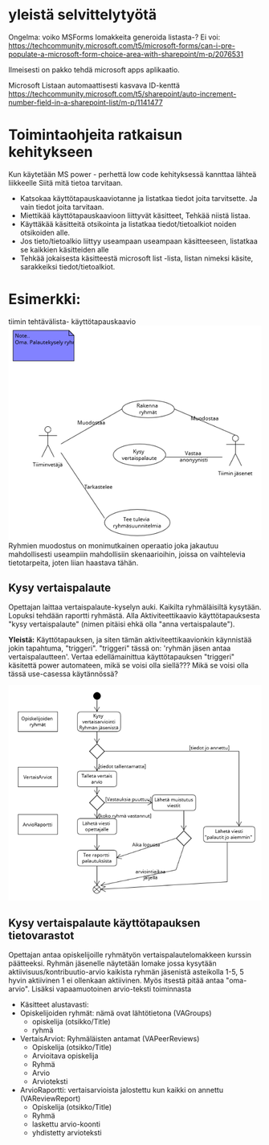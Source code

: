 # yleistä selvittelytyötä
Ongelma: voiko MSForms lomakkeita generoida listasta-?
Ei voi: https://techcommunity.microsoft.com/t5/microsoft-forms/can-i-pre-populate-a-microsoft-form-choice-area-with-sharepoint/m-p/2076531

Ilmeisesti on pakko tehdä microsoft apps aplikaatio. 

Microsoft Listaan automaattisesti kasvava ID-kenttä
https://techcommunity.microsoft.com/t5/sharepoint/auto-increment-number-field-in-a-sharepoint-list/m-p/1141477


# Toimintaohjeita ratkaisun kehitykseen
Kun käytetään MS power - perhettä low code kehityksessä kannttaa lähteä liikkeelle Siitä mitä tietoa tarvitaan.

* Katsokaa käyttötapauskaaviotanne ja listatkaa tiedot joita tarvitsette. Ja vain tiedot joita tarvitaan.
* Miettikää käyttötapauskaavioon liittyvät käsitteet, Tehkää niistä listaa. 
* Käyttäkää käsitteitä otsikointa ja listatkaa tiedot/tietoalkiot noiden otsikoiden alle. 
* Jos tieto/tietoalkio liittyy useampaan useampaan käsitteeseen, listatkaa se kaikkien käsitteiden alle
* Tehkää jokaisesta käsitteestä microsoft list -lista, listan nimeksi käsite, sarakkeiksi tiedot/tietoalkiot.

# Esimerkki: 
tiimin tehtävälista- käyttötapauskaavio
![](./UCKaaviot/groupFeedback.png)
Ryhmien muodostus on monimutkainen operaatio joka jakautuu mahdollisesti useampiin mahdollisiin skenaarioihin, joissa on vaihtelevia tietotarpeita, joten liian haastava tähän. 

## **Kysy vertaispalaute**
Opettajan laittaa vertaispalaute-kyselyn auki. Kaikilta ryhmäläisiltä kysytään. Lopuksi tehdään raportti ryhmästä. 
Alla Aktiviteettikaavio käyttötapauksesta "kysy vertaispalaute" (nimen pitäisi ehkä olla "anna vertaispalaute"). 

**Yleistä:** Käyttötapauksen, ja siten tämän aktiviteettikaavionkin käynnistää jokin tapahtuma, "triggeri". "triggeri" tässä on: 'ryhmän jäsen antaa vertaispalautteen'. Vertaa edellämainittua käyttötapauksen "triggeri" käsitettä power automateen, mikä se voisi olla siellä??? Mikä se voisi olla tässä use-casessa käytännössä?

![](./ucActivityVertais.png)

## **Kysy vertaispalaute** käyttötapauksen tietovarastot
Opettajan antaa opiskelijoille ryhmätyön vertaispalautelomakkeen kurssin päätteeksi. 
Ryhmän jäsenelle näytetään lomake jossa kysytään aktiivisuus/kontribuutio-arvio kaikista ryhmän jäsenistä asteikolla 1-5, 5 hyvin aktiivinen 1 ei ollenkaan aktiivinen. Myös itsestä pitää antaa "oma-arvio". 
Lisäksi vapaamuotoinen arvio-teksti toiminnasta

* Käsitteet alustavasti:
* Opiskelijoiden ryhmät: nämä ovat lähtötietona (VAGroups)
    * opiskelija (otsikko/Title)
    * ryhmä
* VertaisArviot: Ryhmäläisten antamat (VAPeerReviews)
    * Opiskelija (otsikko/Title)
    * Arvioitava opiskelija
    * Ryhmä
    * Arvio
    * Arvioteksti
* ArvioRaportti: vertaisarvioista jalostettu kun kaikki on annettu (VAReviewReport)
    * Opiskelija (otsikko/Title)
    * Ryhmä
    * laskettu arvio-koonti
    * yhdistetty arvioteksti




